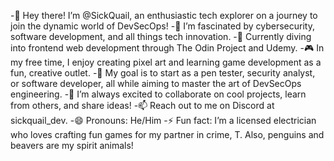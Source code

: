 -👋 Hey there! I’m @SickQuail, an enthusiastic tech explorer on a journey to join the dynamic world of DevSecOps!
-👀 I’m fascinated by cybersecurity, software development, and all things tech innovation.
-🌱 Currently diving into frontend web development through The Odin Project and Udemy.
-🎮 In my free time, I enjoy creating pixel art and learning game development as a fun, creative outlet.
-🎯 My goal is to start as a pen tester, security analyst, or software developer, all while aiming to master the art of DevSecOps engineering.
-💬 I’m always excited to collaborate on cool projects, learn from others, and share ideas!
-📫 Reach out to me on Discord at sickquail_dev.
-😄 Pronouns: He/Him
-⚡ Fun fact: I’m a licensed electrician who loves crafting fun games for my partner in crime, T. Also, penguins and beavers are my spirit animals!

<!---
SickQuail/SickQuail is a ✨ special ✨ repository because its `README.md` (this file) appears on your GitHub profile.
You can click the Preview link to take a look at your changes.
--->
